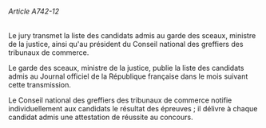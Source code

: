###### Article A742-12

Le jury transmet la liste des candidats admis au garde des sceaux, ministre de la justice, ainsi qu'au président du Conseil national des greffiers des tribunaux de commerce.

Le garde des sceaux, ministre de la justice, publie la liste des candidats admis au Journal officiel de la République française dans le mois suivant cette transmission.

Le Conseil national des greffiers des tribunaux de commerce notifie individuellement aux candidats le résultat des épreuves ; il délivre à chaque candidat admis une attestation de réussite au concours.

